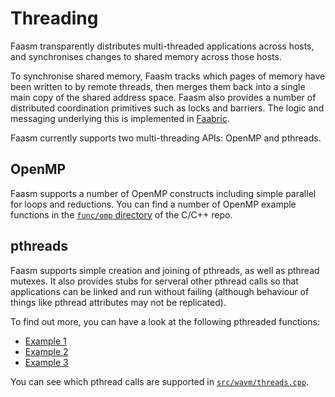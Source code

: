 # Threading

Faasm transparently distributes multi-threaded applications across hosts, and
synchronises changes to shared memory across those hosts.

To synchronise shared memory, Faasm tracks which pages of memory have been
written to by remote threads, then merges them back into a single main copy of
the shared address space. Faasm also provides a number of distributed
coordination primitives such as locks and barriers. The logic and messaging
underlying this is implemented in [Faabric](https://github.com/faasm/faabric).

Faasm currently supports two multi-threading APIs: OpenMP and pthreads.

## OpenMP

Faasm supports a number of OpenMP constructs including simple parallel for loops
and reductions. You can find a number of OpenMP example functions in the
[`func/omp` directory](https://github.com/faasm/cpp/tree/main/func/omp) of the
C/C++ repo.

## pthreads

Faasm supports simple creation and joining of pthreads, as well as pthread
mutexes. It also provides stubs for serveral other pthread calls so that
applications can be linked and run without failing (although behaviour of things
like pthread attributes may not be replicated).

To find out more, you can have a look at the following pthreaded functions:

- [Example
  1](https://github.com/faasm/cpp/blob/main/func/demo/threads_check.cpp)
- [Example
  2](https://github.com/faasm/cpp/blob/main/func/demo/threads_local.cpp)
- [Example
  3](https://github.com/faasm/cpp/blob/main/func/demo/threads_memory.cpp)

You can see which pthread calls are supported in
[`src/wavm/threads.cpp`](https://github.com/faasm/faasm/blob/main/src/wavm/threads.cpp).

